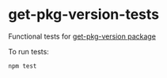 # get-pkg-version-tests
Functional tests for [get-pkg-version package][get-pkg-version-url]  

To run tests:
```sh
npm test
```

[get-pkg-version-url]: https://www.npmjs.com/package/get-pkg-version
